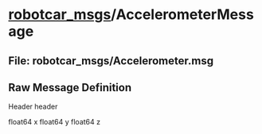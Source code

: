 # [robotcar_msgs](..)/AccelerometerMessage #

## File: robotcar_msgs/Accelerometer.msg
## Raw Message Definition

Header header

float64 x
float64 y
float64 z
